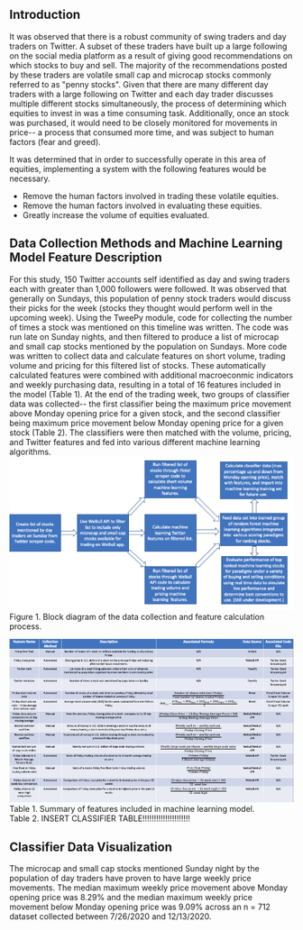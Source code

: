 ## Introduction
It was observed that there is a robust community of swing traders and day traders on Twitter. A subset of these traders have built up a large following on the social media platform as a result of giving good recommendations on which stocks to buy and sell. The majority of the recommendations posted by these traders are volatile small cap and microcap stocks commonly referred to as "penny stocks".
Given that there are many different day traders with a large following on Twitter and each day trader discusses multiple different stocks simultaneously, the process of determining which equities to invest in was a time consuming task. Additionally, once an stock was purchased, it would need to be closely monitored for movements in price-- a process that consumed more time, and was subject to human factors (fear and greed). 

It was determined that in order to successfully operate in this area of equities, implementing a system with the following features would be necessary.  
  + Remove the human factors involved in trading these volatile equities.  
  + Remove the human factors involved in evaluating these equities.  
  + Greatly increase the volume of equities evaluated.  

## Data Collection Methods and Machine Learning Model Feature Description
For this study, 150 Twitter accounts self identified as day and swing traders each with greater than 1,000 followers were followed. It was observed that generally on Sundays, this population of penny stock traders would discuss their picks for the week (stocks they thought would perform well in the upcoming week). Using the TweePy module, code for collecting the number of times a stock was mentioned on this timeline was written. The code was run late on Sunday nights, and then filtered to produce a list of microcap and small cap stocks mentioned by the population on Sundays. More code was written to collect data and calculate features on short volume, trading volume and pricing for this filtered list of stocks. These automatically calculated features were combined with additional macroeconmic indicators and weekly purchasing data, resulting in a total of 16 features included in the model (Table 1). At the end of the trading week, two groups of classifier data was collected-- the first classifier being the maximum price movement above Monday opening price for a given stock, and the second classifier being maximum price movement below Monday opening price for a given stock (Table 2). The classifiers were then matched with the volume, pricing, and Twitter features and fed into various different machine learning algorithms.
![alt text](https://github.com/jjanscode/Machine-Learning-Stocks/blob/main/Block%20Diagram.png)  
Figure 1. Block diagram of the data collection and feature calculation process. 
  
    
![alt text](https://github.com/jjanscode/Machine-Learning-Stocks/blob/main/Feature%20Summary.png) 
Table 1. Summary of features included in machine learning model.  
Table 2. INSERT CLASSIFIER TABLE!!!!!!!!!!!!!!!!!!!!!  
  
  
  
  
## Classifier Data Visualization
The microcap and small cap stocks mentioned Sunday night by the population of day traders have proven to have large weekly price movements. The median maximum weekly price movement above Monday opening price was 8.29% and the median maximum weekly price movement below Monday opening price was 9.09% across an n = 712 dataset collected between 7/26/2020 and 12/13/2020. 

